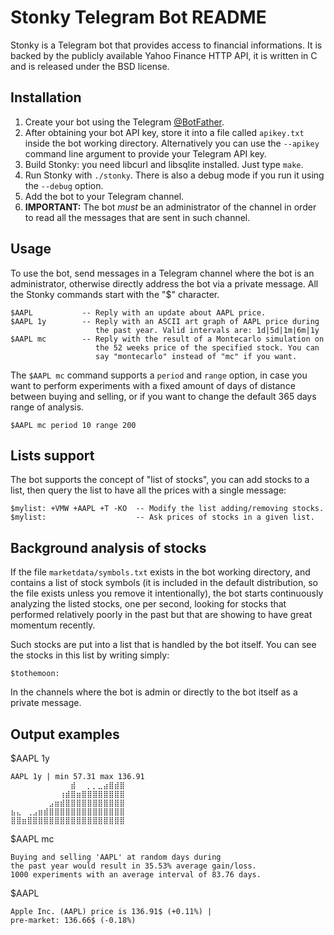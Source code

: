 # Stonky Telegram Bot README

Stonky is a Telegram bot that provides access to financial informations.
It is backed by the publicly available Yahoo Finance HTTP API, it is written
in C and is released under the BSD license.

## Installation

1. Create your bot using the Telegram [@BotFather](https://t.me/botfather).
2. After obtaining your bot API key, store it into a file called `apikey.txt` inside the bot working directory. Alternatively you can use the `--apikey` command line argument to provide your Telegram API key.
3. Build Stonky: you need libcurl and libsqlite installed. Just type `make`.
4. Run Stonky with `./stonky`. There is also a debug mode if you run it using the `--debug` option.
5. Add the bot to your Telegram channel.
6. **IMPORTANT:** The bot *must* be an administrator of the channel in order to read all the messages that are sent in such channel.

## Usage

To use the bot, send messages in a Telegram channel where the bot is an
administrator, otherwise directly address the bot via a private message.
All the Stonky commands start with the "$" character.

    $AAPL           -- Reply with an update about AAPL price.
    $AAPL 1y        -- Reply with an ASCII art graph of AAPL price during
                       the past year. Valid intervals are: 1d|5d|1m|6m|1y
    $AAPL mc        -- Reply with the result of a Montecarlo simulation on
                       the 52 weeks price of the specified stock. You can
                       say "montecarlo" instead of "mc" if you want.

The `$AAPL mc` command supports a `period` and `range` option, in case you
want to perform experiments with a fixed amount of days of distance between
buying and selling, or if you want to change the default 365 days range of
analysis.

    $AAPL mc period 10 range 200

## Lists support

The bot supports the concept of "list of stocks", you can add stocks to
a list, then query the list to have all the prices with a single message:

    $mylist: +VMW +AAPL +T -KO  -- Modify the list adding/removing stocks.
    $mylist:                    -- Ask prices of stocks in a given list.

## Background analysis of stocks

If the file `marketdata/symbols.txt` exists in the bot working directory,
and contains a list of stock symbols (it is included in the default
distribution, so the file exists unless you remove it intentionally), the
bot starts continuously analyzing the listed stocks, one per second, looking
for stocks that performed relatively poorly in the past but that are showing
to have great momentum recently.

Such stocks are put into a list that is handled by the bot itself. You
can see the stocks in this list by writing simply:

    $tothemoon:

In the channels where the bot is admin or directly to the bot itself as a
private message.

## Output examples

$AAPL 1y

```
AAPL 1y | min 57.31 max 136.91
⠀⠀⠀⠀⠀⠀⠀⠀⠀⠀⠀⣾⠀⠀⡀⡀⣀⣴⣿⣾⣿
⠀⠀⠀⠀⠀⠀⠀⠀⠀⢰⣾⣿⣶⣿⣿⣿⣿⣿⣿⣿⣿
⠀⠀⠀⠀⠀⠀⠀⣠⣶⣾⣿⣿⣿⣿⣿⣿⣿⣿⣿⣿⣿
⣦⣄⠀⢀⣠⣶⣾⣿⣿⣿⣿⣿⣿⣿⣿⣿⣿⣿⣿⣿⣿
⣿⣿⣶⣿⣿⣿⣿⣿⣿⣿⣿⣿⣿⣿⣿⣿⣿⣿⣿⣿⣿
```

$AAPL mc

```
Buying and selling 'AAPL' at random days during 
the past year would result in 35.53% average gain/loss. 
1000 experiments with an average interval of 83.76 days.
```

$AAPL

```
Apple Inc. (AAPL) price is 136.91$ (+0.11%) |
pre-market: 136.66$ (-0.18%)
```
